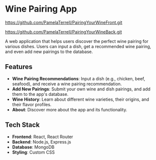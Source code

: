 # Wine Pairing App

https://github.com/PamelaTerrell/PairingYourWineFront.git

https://github.com/PamelaTerrell/PairingYourWineBack.git

A web application that helps users discover the perfect wine pairing for various dishes. Users can input a dish, get a recommended wine pairing, and even add new pairings to the database.

## Features

- **Wine Pairing Recommendations**: Input a dish (e.g., chicken, beef, seafood), and receive a wine pairing recommendation.
- **Add New Pairings**: Submit your own wine and dish pairings, and add them to the app's database.
- **Wine History**: Learn about different wine varieties, their origins, and their flavor profiles.
- **About**: Discover more about the app and its functionality.

## Tech Stack

- **Frontend**: React, React Router
- **Backend**: Node.js, Express.js
- **Database**: MongoDB
- **Styling**: Custom CSS 
